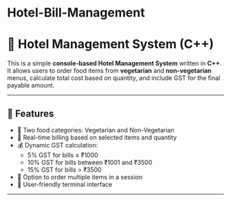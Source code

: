 # Hotel-Bill-Management
# 🏨 Hotel Management System (C++)

This is a simple **console-based Hotel Management System** written in **C++**. It allows users to order food items from **vegetarian** and **non-vegetarian** menus, calculate total cost based on quantity, and include GST for the final payable amount.

---

## 🚀 Features

- 🍛 Two food categories: Vegetarian and Non-Vegetarian
- 🧾 Real-time billing based on selected items and quantity
- 💰 Dynamic GST calculation:
  - 5% GST for bills ≤ ₹1000
  - 10% GST for bills between ₹1001 and ₹3500
  - 15% GST for bills > ₹3500
- 🔁 Option to order multiple items in a session
- 🎉 User-friendly terminal interface

---
